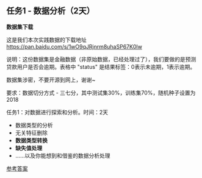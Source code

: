 ## 任务1 - 数据分析（2天）

**数据集下载**

这是我们本次实践数据的下载地址 https://pan.baidu.com/s/1wO9qJRjnrm8uhaSP67K0lw

说明：这份数据集是金融数据（非原始数据，已经处理过了），我们要做的是预测贷款用户是否会逾期。表格中 "status" 是结果标签：0表示未逾期，1表示逾期。



数据集涉密，不要开源到网上，谢谢~

要求：数据切分方式 - 三七分，其中测试集30%，训练集70%，随机种子设置为2018

任务1：对数据进行探索和分析。时间：2天

  * 数据类型的分析
  * 无关特征删除
  * **数据类型转换**
  * **缺失值处理**
  * ……以及你能想到和借鉴的数据分析处理

[参考答案](./../参考答案)